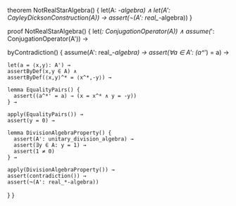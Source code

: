 theorem NotRealStarAlgebra() {
  let(A: *-algebra) ∧
  let(A': CayleyDicksonConstruction(A)) →
  assert(¬(A': real_*-algebra))
}

proof NotRealStarAlgebra() {
  let(*: ConjugationOperator(A)) ∧
  assume(*': ConjugationOperator(A')) →
  
  byContradiction() {
    assume(A': real_*-algebra) →
    assert(∀a ∈ A': (a^*') = a) →
    
    let(a = ⟨x,y⟩: A') →
    assertByDef(x,y ∈ A) ∧
    assertByDef(⟨x,y⟩^* = ⟨x^*,-y⟩) →
    
    lemma EqualityPairs() {
      assert((a^*' = a) → (x = x^* ∧ y = -y))
    } →
    
    apply(EqualityPairs()) →
    assert(y = 0) →
    
    lemma DivisionAlgebraProperty() {
      assert(A': unitary_division_algebra) →
      assert(∃y ∈ A: y = 1) →
      assert(1 ≠ 0)
    } →
    
    apply(DivisionAlgebraProperty()) →
    assert(contradiction()) →
    assert(¬(A': real_*-algebra))
  }
}